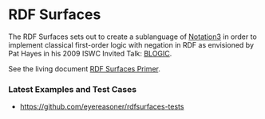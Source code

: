 # RDF Surfaces

The RDF Surfaces sets out to create a sublanguage of [Notation3](https://w3c.github.io/N3/spec/)
in order to implement classical first-order logic with negation in RDF as envisioned by Pat Hayes
in his 2009 ISWC Invited Talk: [BLOGIC](https://www.slideshare.net/PatHayes/blogic-iswc-2009-invited-talk).

See the living document [RDF Surfaces Primer](https://w3c-cg.github.io/rdfsurfaces/).

### Latest Examples and Test Cases

- https://github.com/eyereasoner/rdfsurfaces-tests
